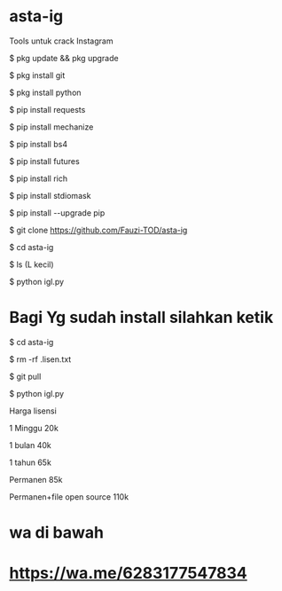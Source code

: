 # asta-ig

Tools untuk crack Instagram

$ pkg update && pkg upgrade

$ pkg install git

$ pkg install python

$ pip install requests

$ pip install mechanize

$ pip install bs4

$ pip install futures

$ pip install rich

$ pip install stdiomask

$ pip install --upgrade pip

$ git clone https://github.com/Fauzi-TOD/asta-ig

$ cd asta-ig

$ ls (L kecil)

$ python igl.py

# Bagi Yg sudah install silahkan ketik

$ cd asta-ig

$ rm -rf .lisen.txt

$ git pull

$ python igl.py

Harga lisensi

1 Minggu 20k

1 bulan 40k

1 tahun 65k

Permanen 85k

Permanen+file open source 110k

# wa di bawah

# https://wa.me/6283177547834
